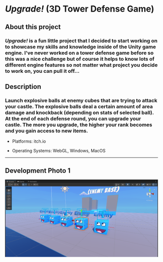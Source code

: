 # *Upgrade!* (3D Tower Defense Game)

## About this project

### *Upgrade!* is a fun little project that I decided to start working on to showcase my skills and knowledge inside of the Unity game engine. I've never worked on a tower defense game before so this was a nice challenge but of course it helps to know lots of different engine features so not matter what project you decide to work on, you can pull it off...

## Description

### Launch explosive balls at enemy cubes that are trying to attack your castle. The explosive balls deal a certain amount of area damage and knockback (depending on stats of selected ball). At the end of each defense round, you can <b>upgrade</b> your castle. The more you <b>upgrade</b>, the higher your rank becomes and you gain access to new items.

- Platforms: itch.io

- Operating Systems: WebGL, Windows, MacOS

---
## Development Photo 1
![Image1](Images/DevelopmentPhoto-Upgrade-1.PNG "DevImg1")